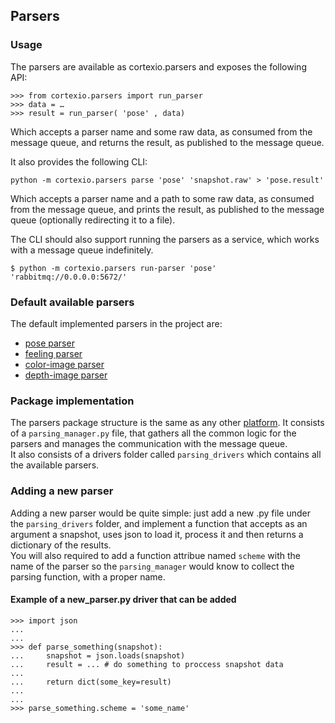 
## Parsers

### Usage

The parsers are available as cortexio.parsers and exposes the following API:

```pycon
>>> from cortexio.parsers import run_parser
>>> data = …
>>> result = run_parser( 'pose' , data)
```

Which accepts a parser name and some raw data, as consumed from the message queue, and returns the result, as published to the message queue.

It also provides the following CLI:

``` python -m cortexio.parsers parse 'pose' 'snapshot.raw' > 'pose.result' ```

Which accepts a parser name and a path to some raw data, as consumed from the message
queue, and prints the result, as published to the message queue (optionally redirecting it
to a file).

The CLI should also support running the parsers as a service, which works with a message queue indefinitely.

```$ python -m cortexio.parsers run-parser 'pose' 'rabbitmq://0.0.0.0:5672/' ```

### Default available parsers

The default implemented parsers in the project are:
* [pose parser](parser_drivers/pose.py)
* [feeling parser](parser_drivers/feelings.py)
* [color-image parser](parser_drivers/color_image.py)
* [depth-image parser](parser_drivers/depth_image.py)

### Package implementation

The parsers package structure is the same as any other [platform](../platforms/README.md).
It consists of a ```parsing_manager.py``` file, that gathers all the common logic for the parsers and manages the communication with the message queue. <br>
It also consists of a drivers folder called ``` parsing_drivers ``` which contains all the available parsers.  


### Adding a new parser

Adding a new parser would be quite simple: just add a new .py file under the  ``` parsing_drivers ``` folder,
and implement a function that accepts as an argument a snapshot, uses json to load it, process it and then returns a dictionary of the results. <br>
You will also required to add a function attribue named ```scheme``` with the name of the parser so the ```parsing_manager``` would know to collect the parsing function, with a proper name.

#### Example of a new_parser.py driver that can be added

```pycon
>>> import json
...
...
>>> def parse_something(snapshot):
...     snapshot = json.loads(snapshot)
...     result = ... # do something to proccess snapshot data
... 
...     return dict(some_key=result)
...
...
>>> parse_something.scheme = 'some_name'
